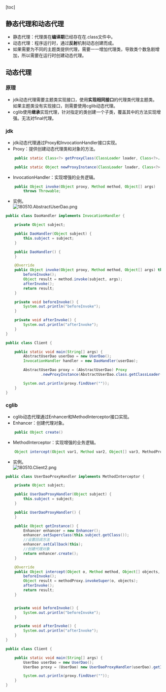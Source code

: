 [toc]
## 静态代理和动态代理 ##
- 静态代理：代理类在**编译期**已经存在在.class文件中。
- 动态代理：程序运行时，通过**反射**机制动态创建而成。
- 如果需要为不同的主题类提供代理，需要一一增加代理类，导致类个数急剧增加，所以需要在运行时创建动态代理。

## 动态代理 ##
### 原理 ###
- jdk动态代理需要主题类实现接口，使用**实现相同接口**的代理类代理主题类。如果主题类没有实现接口，则需要使用cglib动态代理。
- cglib使用**继承**实现代理，针对指定的类创建一个子类，覆盖其中的方法实现增强。无法对final代理。

### jdk ###
- jdk动态代理通过Proxy和InvocationHandler接口实现。
- Proxy：提供创建动态代理类和对象的方法。
```java
    public static Class<?> getProxyClass(ClassLoader loader, Class<?>... interfaces) throws IllegalArgumentException

    public static Object newProxyInstance(ClassLoader loader, Class<?>[] interfaces, InvocationHandler h) throws IllegalArgumentException
```

- InvocationHandler：实现增强的业务逻辑。
```java
    public Object invoke(Object proxy, Method method, Object[] args)
        throws Throwable;
```

- 实例。<br>![180510.AbstractUserDao.png](https://img-blog.csdn.net/20180510112311332)
```java
public class DaoHandler implements InvocationHandler {

    private Object subject;

    public DaoHandler(Object subject) {
        this.subject = subject;
    }

    public DaoHandler() {
    }

    @Override
    public Object invoke(Object proxy, Method method, Object[] args) throws Throwable {
        beforeInvoke();
        Object result = method.invoke(subject, args);
        afterInvoke();
        return result;
    }

    private void beforeInvoke() {
        System.out.println("beforeInvoke");
    }

    private void afterInvoke() {
        System.out.println("afterInvoke");
    }
}

public class Client {

    public static void main(String[] args) {
        AbstractUserDao userDao = new UserDao();
        InvocationHandler handler = new DaoHandler(userDao);

        AbstractUserDao proxy = (AbstractUserDao) Proxy
                .newProxyInstance(AbstractUserDao.class.getClassLoader(), new Class[]{AbstractUserDao.class}, handler);

        System.out.println(proxy.findUser(""));
    }
}

```

### cglib ###
- cglib动态代理通过Enhancer和MethodInterceptor接口实现。
- Enhancer：创建代理对象。
```java
    public Object create() 
```

- MethodInterceptor：实现增强的业务逻辑。
```java
    Object intercept(Object var1, Method var2, Object[] var3, MethodProxy var4) throws Throwable;
```

- 实例。<br>![180510.Client2.png](https://img-blog.csdn.net/20180510122007595)
```java
public class UserDaoProxyHandler implements MethodInterceptor {

    private Object subject;

    public UserDaoProxyHandler(Object subject) {
        this.subject = subject;
    }

    public UserDaoProxyHandler() {
    }

    public Object getInstance() {
        Enhancer enhancer = new Enhancer();
        enhancer.setSuperclass(this.subject.getClass());
        //设置回调方法
        enhancer.setCallback(this);
        //创建代理对象
        return enhancer.create();
    }

    @Override
    public Object intercept(Object o, Method method, Object[] objects, MethodProxy methodProxy) throws Throwable {
        beforeInvoke();
        Object result = methodProxy.invokeSuper(o, objects);
        afterInvoke();
        return result;
    }


    private void beforeInvoke() {
        System.out.println("beforeInvoke");
    }

    private void afterInvoke() {
        System.out.println("afterInvoke");
    }
}

public class Client {

    public static void main(String[] args) {
        UserDao userDao = new UserDao();
        UserDao proxy = (UserDao) new UserDaoProxyHandler(userDao).getInstance();

        System.out.println(proxy.findUser(""));
    }
}
```